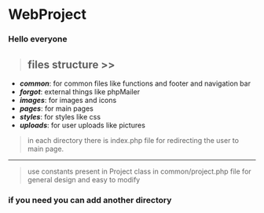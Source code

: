 # WebProject

### Hello everyone

 > ## files structure >>
* ***common***: for common files like functions and footer and navigation bar
* ***forgot***: external things like phpMailer
* ***images***: for images and icons
* ***pages***: for main pages
* ***styles***: for styles like css
* ***uploads***: for user uploads like pictures

> in each directory there is index.php file for redirecting the user to main page.
************
> use constants present in Project class in common/project.php file for general design and easy to modify

### if you need you can add another directory 